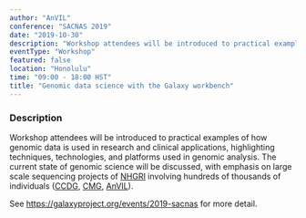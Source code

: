 ```yaml
---
author: "AnVIL"
conference: "SACNAS 2019"
date: "2019-10-30"
description: "Workshop attendees will be introduced to practical examples of how genomic data is used in research and clinical applications, highlighting techniques, technologies, and platforms used in genomic analysis."
eventType: "Workshop"
featured: false
location: "Honolulu"
time: "09:00 - 18:00 HST"
title: "Genomic data science with the Galaxy workbench"
---
```


<event-hero></event-hero>

### Description
Workshop attendees will be introduced to practical examples of how genomic data is used in research and clinical applications, highlighting techniques, technologies, and platforms used in genomic analysis. The current state of genomic science will be discussed, with emphasis on large scale sequencing projects of [NHGRI](https://www.genome.gov) involving hundreds of thousands of individuals ([CCDG](https://www.genome.gov/Funded-Programs-Projects/NHGRI-Genome-Sequencing-Program/Centers-for-Common-Disease-Genomics), [CMG](https://www.genome.gov/Funded-Programs-Projects/NHGRI-Genome-Sequencing-Program/Centers-for-Mendelian-Genomics-CMG), [AnVIL](https://www.genome.gov/Funded-Programs-Projects/Computational-Genomics-and-Data-Science-Program/Genomic-Analysis-Visualization-Informatics-Lab-space-AnVIL)).

See <https://galaxyproject.org/events/2019-sacnas> for more detail.
